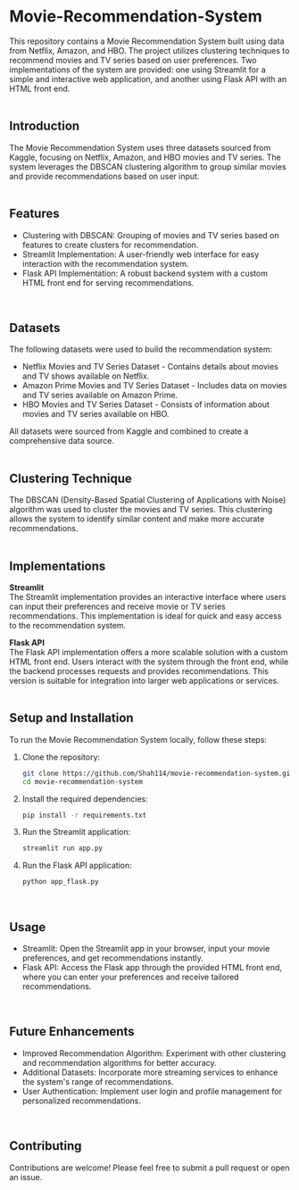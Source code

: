 # Movie-Recommendation-System
This repository contains a Movie Recommendation System built using data from Netflix, Amazon, and HBO. The project utilizes clustering techniques to recommend movies and TV series based on user preferences. Two implementations of the system are provided: one using Streamlit for a simple and interactive web application, and another using Flask API with an HTML front end. <br/>
<br/>

## Introduction
The Movie Recommendation System uses three datasets sourced from Kaggle, focusing on Netflix, Amazon, and HBO movies and TV series. The system leverages the DBSCAN clustering algorithm to group similar movies and provide recommendations based on user input. <br/>
<br/>

## Features
* Clustering with DBSCAN: Grouping of movies and TV series based on features to create clusters for recommendation.
* Streamlit Implementation: A user-friendly web interface for easy interaction with the recommendation system.
* Flask API Implementation: A robust backend system with a custom HTML front end for serving recommendations. <br/>
<br/>

## Datasets
The following datasets were used to build the recommendation system: <br/>
* Netflix Movies and TV Series Dataset - Contains details about movies and TV shows available on Netflix.
* Amazon Prime Movies and TV Series Dataset - Includes data on movies and TV series available on Amazon Prime.
* HBO Movies and TV Series Dataset - Consists of information about movies and TV series available on HBO. <br/>

All datasets were sourced from Kaggle and combined to create a comprehensive data source. <br/>
<br/>

## Clustering Technique
The DBSCAN (Density-Based Spatial Clustering of Applications with Noise) algorithm was used to cluster the movies and TV series. This clustering allows the system to identify similar content and make more accurate recommendations. <br/>
<br/>

## Implementations
**Streamlit** <br/>
The Streamlit implementation provides an interactive interface where users can input their preferences and receive movie or TV series recommendations. This implementation is ideal for quick and easy access to the recommendation system. <br/>

**Flask API** <br/>
The Flask API implementation offers a more scalable solution with a custom HTML front end. Users interact with the system through the front end, while the backend processes requests and provides recommendations. This version is suitable for integration into larger web applications or services. <br/>
<br/>

## Setup and Installation
To run the Movie Recommendation System locally, follow these steps: <br/>
1. Clone the repository:
   
   ```bash
   git clone https://github.com/Shah114/movie-recommendation-system.git
   cd movie-recommendation-system
   ```
3. Install the required dependencies:
   
   ```bash
   pip install -r requirements.txt
   ```
5. Run the Streamlit application:
   
   ```bash
   streamlit run app.py
   ```
7. Run the Flask API application:
   
   ```bash
   python app_flask.py
   ```
<br/>

## Usage
* Streamlit: Open the Streamlit app in your browser, input your movie preferences, and get recommendations instantly.
* Flask API: Access the Flask app through the provided HTML front end, where you can enter your preferences and receive tailored recommendations. <br/>
<br/>

## Future Enhancements
* Improved Recommendation Algorithm: Experiment with other clustering and recommendation algorithms for better accuracy.
* Additional Datasets: Incorporate more streaming services to enhance the system's range of recommendations.
* User Authentication: Implement user login and profile management for personalized recommendations. <br/>
<br/>

## Contributing
Contributions are welcome! Please feel free to submit a pull request or open an issue. <br/>
